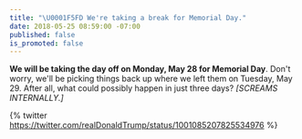 ```yaml
---
title: "\U0001F5FD We're taking a break for Memorial Day."
date: 2018-05-25 08:59:00 -07:00
published: false
is_promoted: false
---
```


**We will be taking the day off on Monday, May 28 for Memorial Day**. Don't worry, we'll be picking things back up where we left them on Tuesday, May 29. After all, what could possibly happen in just three days? *\[SCREAMS INTERNALLY.\]*

{% twitter https://twitter.com/realDonaldTrump/status/1001085207825534976 %}